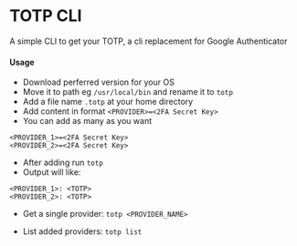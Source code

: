 # TOTP CLI

A simple CLI to get your TOTP, a cli replacement for Google Authenticator

#### Usage
- Download perferred version for your OS
- Move it to path eg `/usr/local/bin` and rename it to `totp`
- Add a file name `.totp` at your home directory
- Add content in format `<PROVIDER>=<2FA Secret Key>`
- You can add as many as you want
```
<PROVIDER_1>=<2FA Secret Key>
<PROVIDER_2>=<2FA Secret Key>
```
- After adding run `totp`
- Output will like:
```
<PROVIDER_1>: <TOTP>
<PROVIDER_2>: <TOTP>
```

- Get a single provider: 
`totp <PROVIDER_NAME>`

- List added providers: 
`totp list`